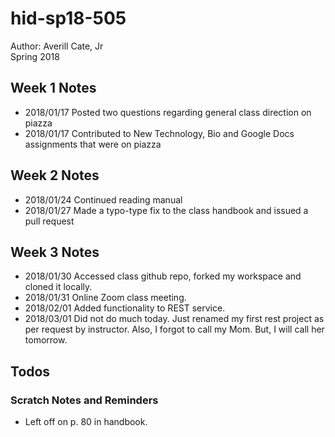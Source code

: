 # hid-sp18-505

Author: Averill Cate, Jr  
Spring 2018  

##  Week 1 Notes  
* 2018/01/17 Posted two questions regarding general class direction on piazza  
* 2018/01/17 Contributed to New Technology, Bio and Google Docs assignments that were on piazza  

##  Week 2 Notes  
* 2018/01/24 Continued reading manual  
* 2018/01/27 Made a typo-type fix to the class handbook and issued a pull request  

## Week 3 Notes
* 2018/01/30 Accessed class github repo, forked my workspace and cloned it locally.
* 2018/01/31 Online Zoom class meeting.
* 2018/02/01 Added functionality to REST service.
* 2018/03/01 Did not do much today.  Just renamed my first rest project as per request by instructor.  Also, I forgot to call my Mom.  But, I will call her tomorrow.

## Todos

### Scratch Notes and Reminders
 - Left off on p. 80 in handbook.  
